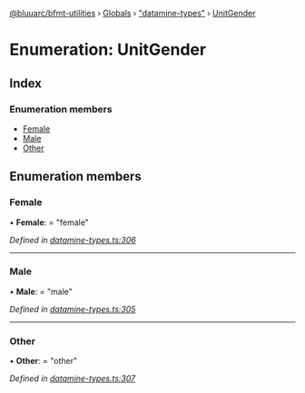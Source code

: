 [@bluuarc/bfmt-utilities](../README.md) › [Globals](../globals.md) › ["datamine-types"](../modules/_datamine_types_.md) › [UnitGender](_datamine_types_.unitgender.md)

# Enumeration: UnitGender

## Index

### Enumeration members

* [Female](_datamine_types_.unitgender.md#female)
* [Male](_datamine_types_.unitgender.md#male)
* [Other](_datamine_types_.unitgender.md#other)

## Enumeration members

###  Female

• **Female**: = "female"

*Defined in [datamine-types.ts:306](https://github.com/BluuArc/bfmt-utilities/blob/d4dfbbc/src/datamine-types.ts#L306)*

___

###  Male

• **Male**: = "male"

*Defined in [datamine-types.ts:305](https://github.com/BluuArc/bfmt-utilities/blob/d4dfbbc/src/datamine-types.ts#L305)*

___

###  Other

• **Other**: = "other"

*Defined in [datamine-types.ts:307](https://github.com/BluuArc/bfmt-utilities/blob/d4dfbbc/src/datamine-types.ts#L307)*
